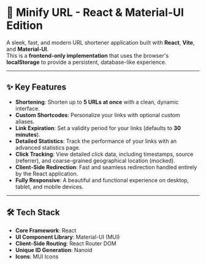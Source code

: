 # 🔗 Minify URL - React & Material-UI Edition

A sleek, fast, and modern URL shortener application built with **React**, **Vite**, and **Material-UI**.  
This is a **frontend-only implementation** that uses the browser's **localStorage** to provide a persistent, database-like experience.

---

## ✨ Key Features

- **Shortening**: Shorten up to **5 URLs at once** with a clean, dynamic interface.  
- **Custom Shortcodes**: Personalize your links with optional custom aliases.  
- **Link Expiration**: Set a validity period for your links (defaults to **30 minutes**).  
- **Detailed Statistics**: Track the performance of your links with an advanced statistics page.  
- **Click Tracking**: View detailed click data, including timestamps, source (referrer), and coarse-grained geographical location (mocked).  
- **Client-Side Redirection**: Fast and seamless redirection handled entirely by the React application.   
- **Fully Responsive**: A beautiful and functional experience on desktop, tablet, and mobile devices.  

---

## 🛠️ Tech Stack

- **Core Framework**: React   
- **UI Component Library**: Material-UI (MUI)  
- **Client-Side Routing**: React Router DOM  
- **Unique ID Generation**: Nanoid  
- **Icons**: MUI Icons  


